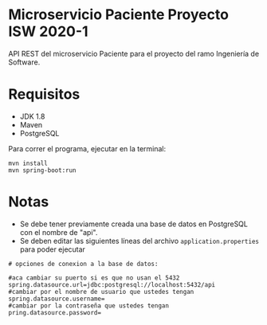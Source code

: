 # Microservicio Paciente Proyecto ISW 2020-1

API REST del microservicio Paciente para el proyecto del ramo Ingeniería de Software.

# Requisitos

- JDK 1.8
- Maven 
- PostgreSQL

Para correr el programa, ejecutar en la terminal:

```
mvn install
mvn spring-boot:run
```
# Notas

- Se debe tener previamente creada una base de datos en PostgreSQL con el nombre de "api".
- Se deben editar las siguientes líneas del archivo  ```application.properties``` para poder ejecutar

```properties:
# opciones de conexion a la base de datos:

#aca cambiar su puerto si es que no usan el 5432
spring.datasource.url=jdbc:postgresql://localhost:5432/api 
#cambiar por el nombre de usuario que ustedes tengan
spring.datasource.username=
#cambiar por la contraseña que ustedes tengan
pring.datasource.password= 
```
